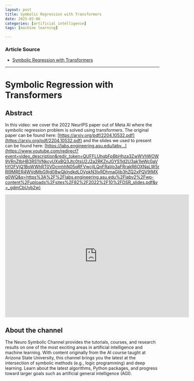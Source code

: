 ```yaml
---
layout: post
title: Symbolic Regression with Transformers
date: 2025-02-06
categories: [artificial intelligence]
tags: [machine learning]

---
```


### Article Source


* [Symbolic Regression with Transformers](https://www.youtube.com/watch?v=_gdmCbUvb2w)

---


# Symbolic Regression with Transformers

## Abstract

In this video: we cover the 2022 NeurIPS paper out of Meta AI where the symbolic regression problem is solved using transformers.   The original paper can be found here: [https://arxiv.org/pdf/2204.10532.pdf](https://arxiv.org/pdf/2204.10532.pdf) and the slides we used to present can be found here: 
[https://labs.engineering.asu.edu/labv...](https://www.youtube.com/redirect?event=video_description&redir_token=QUFFLUhqbFpBbHhza3ZwWVhWOW9VRnZtbHB3RS1VNkcyUXxBQ3Jtc0tsU2J2a2RKZnJGYS1ld2U3ak1IeWc0aVhYOFVjQ1BoWWhRT0VDcmhhN05qRFVwcjlLQnFRaVo3aFRrakR6OXNaLW5rRl9MRER4WVdMbG9jd08wQklndkdLOVpkN3lxRDhmaGlib3hZQ2xPQV9IMXg0WQ&q=https%3A%2F%2Flabs.engineering.asu.edu%2Flabv2%2Fwp-content%2Fuploads%2Fsites%2F82%2F2022%2F10%2FDSR_slides.pdf&v=_gdmCbUvb2w)

<iframe width="600" height="400" src="https://www.youtube.com/embed/_gdmCbUvb2w?si=rJYk_UhbG1nvn94T" title="YouTube video player" frameborder="0" allow="accelerometer; autoplay; clipboard-write; encrypted-media; gyroscope; picture-in-picture; web-share" referrerpolicy="strict-origin-when-cross-origin" allowfullscreen></iframe>


## About the channel
The Neuro Symbolic Channel provides the tutorials, courses, and research results on one of the most exciting areas in artificial intelligence and machine learning.  With content originally from the AI course taught at Arizona State University, this channel brings you the latest at the intersection of symbolic methods (e.g., logic programming) and deep learning.  Learn about the latest algorithms, Python packages, and progress toward larger goals such as artificial general intelligence (AGI).